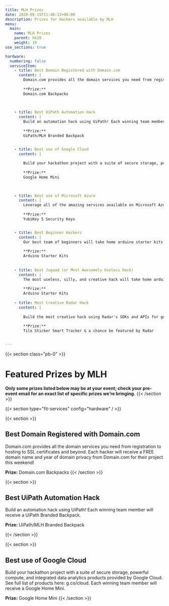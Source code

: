 ```yaml
---
title: MLH Prizes
date: 2020-08-15T11:46:13+00:00
description: Prizes for Hackers available by MLH
menu:
  main:
    name: MLH Prizes
    parent: hk20
    weight: 19
use_sections: true

hardware:
  numbering: false
  serviceItem:
    - title: Best Domain Registered with Domain.com
      content: |
        Domain.com provides all the domain services you need from registration to hosting to SSL certificates and beyond. Each hacker will receive a FREE domain name and year of domain privacy from Domain.com for their project this weekend! 
        
        **Prize:**
        Domain.com Backpacks
      
      

    - title: Best UiPath Automation Hack
      content: |
        Build an automation hack using UiPath! Each winning team member will receive a UiPath Branded Backpack.
        
        **Prize:**
        UiPath/MLH Branded Backpack


    - title: Best use of Google Cloud
      content: |
        
        Build your hackathon project with a suite of secure storage, powerful compute, and integrated data analytics products provided by Google Cloud. See full list of products here: g.co/cloud. Each winning team member will receive a Google Home Mini.
        
        **Prize:** 
        Google Home Mini
        
 

    - title: Best use of Microsoft Azure
      content: |
        Leverage all of the amazing services available on Microsoft Azure in your hack this weekend to win security keys for you and your team.
        
        **Prize:**
        YubiKey 5 Security Keys


    - title: Best Beginner Hackers
      content: |
        Our best team of beginners will take home arduino starter kits to continue hacking on at future events. Teams must be at least 50% first time hackers to be eligible.
        
        **Prize:**
        Arduino Starter Kits
        
        
    - title: Best Jugaad (or Most Awesomely Useless Hack)
      content: |
        The most useless, silly, and creative hack will take home arduino starter kits too!
        
        **Prize:**
        Arduino Starter Kits
        
    - title: Most Creative Radar Hack
      content: |
        
        Build the most creative hack using Radar's SDKs and APIs for geofencing, location search, and geocoding. Some ideas for location-aware projects include: a delivery tracker, campus building locator, and a Find my Friends clone. Winning team members will be eligible to win a Tile Sticker Smart Tracker and a chance to be featured by Radar.
        
        **Prize:** 
        Tile Sticker Smart Tracker & a chance be featured by Radar


---
```


{{< section class="pb-0" >}}
# Featured Prizes by MLH

**Only some prizes listed below may be at your event; 
check your pre-event email for an exact list of specific prizes we’re bringing.**
{{< /section >}}

{{< section type="fit-services" config="hardware" / >}}


{{< section >}}
## Best Domain Registered with Domain.com

Domain.com provides all the domain services you need from registration to hosting to SSL certificates and beyond. Each hacker will receive a FREE domain name and year of domain privacy from Domain.com for their project this weekend! 
        
**Prize:**
Domain.com Backpacks
{{< /section >}}

{{< section >}}
## Best UiPath Automation Hack
Build an automation hack using UiPath! Each winning team member will receive a UiPath Branded Backpack.
        
**Prize:**
UiPath/MLH Branded Backpack

{{< /section >}}

{{< section >}}
## Best use of Google Cloud
Build your hackathon project with a suite of secure storage, powerful compute, and integrated data analytics products provided by Google Cloud. See full list of products here: g.co/cloud. Each winning team member will receive a Google Home Mini.
        
**Prize:** 
Google Home Mini
{{< /section >}}


